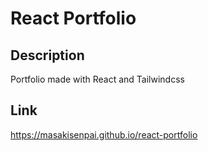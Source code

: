 # React Portfolio

## Description

Portfolio made with React and Tailwindcss

## Link 

https://masakisenpai.github.io/react-portfolio